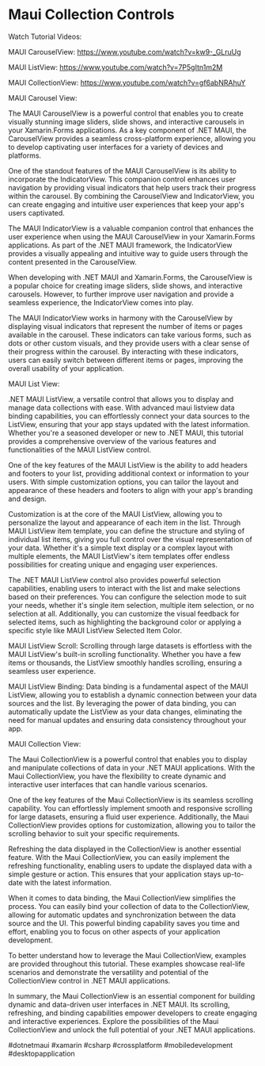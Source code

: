 # Maui Collection Controls

Watch Tutorial Videos:

MAUI CarouselView: https://www.youtube.com/watch?v=kw9-_GLruUg

MAUI ListView: https://www.youtube.com/watch?v=7P5gItn1m2M

MAUI CollectionView: https://www.youtube.com/watch?v=gf6abNRAhuY

MAUI Carousel View:

The MAUI CarouselView is a powerful control that enables you to create visually stunning image sliders, slide shows, and interactive carousels in your Xamarin.Forms applications. As a key component of .NET MAUI, the CarouselView provides a seamless cross-platform experience, allowing you to develop captivating user interfaces for a variety of devices and platforms.

One of the standout features of the MAUI CarouselView is its ability to incorporate the IndicatorView. This companion control enhances user navigation by providing visual indicators that help users track their progress within the carousel. By combining the CarouselView and IndicatorView, you can create engaging and intuitive user experiences that keep your app's users captivated.

The MAUI IndicatorView is a valuable companion control that enhances the user experience when using the MAUI CarouselView in your Xamarin.Forms applications. As part of the .NET MAUI framework, the IndicatorView provides a visually appealing and intuitive way to guide users through the content presented in the CarouselView.

When developing with .NET MAUI and Xamarin.Forms, the CarouselView is a popular choice for creating image sliders, slide shows, and interactive carousels. However, to further improve user navigation and provide a seamless experience, the IndicatorView comes into play.

The MAUI IndicatorView works in harmony with the CarouselView by displaying visual indicators that represent the number of items or pages available in the carousel. These indicators can take various forms, such as dots or other custom visuals, and they provide users with a clear sense of their progress within the carousel. By interacting with these indicators, users can easily switch between different items or pages, improving the overall usability of your application.

MAUI List View:

.NET MAUI ListView, a versatile control that allows you to display and manage data collections with ease. With advanced maui listview data binding capabilities, you can effortlessly connect your data sources to the ListView, ensuring that your app stays updated with the latest information. Whether you're a seasoned developer or new to .NET MAUI, this tutorial provides a comprehensive overview of the various features and functionalities of the MAUI ListView control.

One of the key features of the MAUI ListView is the ability to add headers and footers to your list, providing additional context or information to your users. With simple customization options, you can tailor the layout and appearance of these headers and footers to align with your app's branding and design.

Customization is at the core of the MAUI ListView, allowing you to personalize the layout and appearance of each item in the list. Through MAUI ListView item template, you can define the structure and styling of individual list items, giving you full control over the visual representation of your data. Whether it's a simple text display or a complex layout with multiple elements, the MAUI ListView's item templates offer endless possibilities for creating unique and engaging user experiences.

The .NET MAUI ListView control also provides powerful selection capabilities, enabling users to interact with the list and make selections based on their preferences. You can configure the selection mode to suit your needs, whether it's single item selection, multiple item selection, or no selection at all. Additionally, you can customize the visual feedback for selected items, such as highlighting the background color or applying a specific style like MAUI ListView Selected Item Color.

MAUI ListView Scroll: Scrolling through large datasets is effortless with the MAUI ListView's built-in scrolling functionality. Whether you have a few items or thousands, the ListView smoothly handles scrolling, ensuring a seamless user experience.

MAUI ListView Binding: Data binding is a fundamental aspect of the MAUI ListView, allowing you to establish a dynamic connection between your data sources and the list. By leveraging the power of data binding, you can automatically update the ListView as your data changes, eliminating the need for manual updates and ensuring data consistency throughout your app.

MAUI Collection View:

The Maui CollectionView is a powerful control that enables you to display and manipulate collections of data in your .NET MAUI applications. With the Maui CollectionView, you have the flexibility to create dynamic and interactive user interfaces that can handle various scenarios.

One of the key features of the Maui CollectionView is its seamless scrolling capability. You can effortlessly implement smooth and responsive scrolling for large datasets, ensuring a fluid user experience. Additionally, the Maui CollectionView provides options for customization, allowing you to tailor the scrolling behavior to suit your specific requirements.

Refreshing the data displayed in the CollectionView is another essential feature. With the Maui CollectionView, you can easily implement the refreshing functionality, enabling users to update the displayed data with a simple gesture or action. This ensures that your application stays up-to-date with the latest information.

When it comes to data binding, the Maui CollectionView simplifies the process. You can easily bind your collection of data to the CollectionView, allowing for automatic updates and synchronization between the data source and the UI. This powerful binding capability saves you time and effort, enabling you to focus on other aspects of your application development.

To better understand how to leverage the Maui CollectionView, examples are provided throughout this tutorial. These examples showcase real-life scenarios and demonstrate the versatility and potential of the CollectionView control in .NET MAUI applications.

In summary, the Maui CollectionView is an essential component for building dynamic and data-driven user interfaces in .NET MAUI. Its scrolling, refreshing, and binding capabilities empower developers to create engaging and interactive experiences. Explore the possibilities of the Maui CollectionView and unlock the full potential of your .NET MAUI applications.

#dotnetmaui  #xamarin  #csharp  #crossplatform  #mobiledevelopment  #desktopapplication
